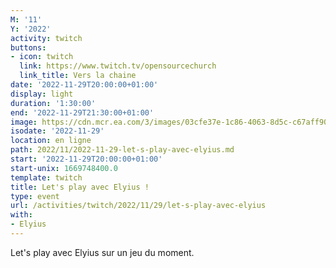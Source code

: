 ```yaml
---
M: '11'
Y: '2022'
activity: twitch
buttons:
- icon: twitch
  link: https://www.twitch.tv/opensourcechurch
  link_title: Vers la chaine
date: '2022-11-29T20:00:00+01:00'
display: light
duration: '1:30:00'
end: '2022-11-29T21:30:00+01:00'
image: https://cdn.mcr.ea.com/3/images/03cfe37e-1c86-4063-8d5c-c67aff90a293/1587735143-0x0-0-0.jpg
isodate: '2022-11-29'
location: en ligne
path: 2022/11/2022-11-29-let-s-play-avec-elyius.md
start: '2022-11-29T20:00:00+01:00'
start-unix: 1669748400.0
template: twitch
title: Let's play avec Elyius !
type: event
url: /activities/twitch/2022/11/29/let-s-play-avec-elyius
with:
- Elyius
---
```

Let's play avec Elyius sur un jeu du moment.